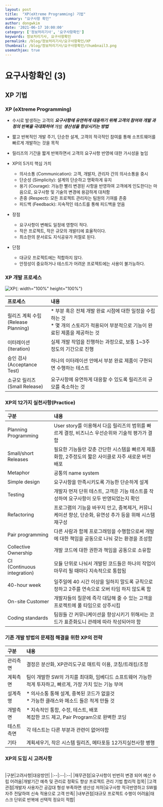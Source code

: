 ```yaml
---
layout: post
title:  "XP(eXtreme Programming) 기법"
summary: "요구사항 확인"
author: dongwkim
date: '2021-06-17 10:00:00'
category: ['정보처리기사', '요구사항확인']
keywords: 정보처리기사, 요구사항확인
permalink: /blog/정보처리기사/요구사항확인/XP
thumbnail: /blog/정보처리기사/요구사항확인/thumbnail3.png
usemathjax: true
---
```


# 요구사항확인 (3)

## XP 기법

### XP (eXtreme Programming)
* 수시로 발생하는 고객의 **_요구사항에 유연하게 대응하기 위해 고객의 참여와 개발 과정의 반복을 극대화하여_** 개발 **_생산성을 향상시키는 방법_**
* 짧고 반복적인 개발 주기, 단순한 설계, 고객의 적극적인 참여를 통해 소프트웨어를 빠르게 개발하는 것을 목적
* 릴리즈의 기간을 짧게 반복하면서 고객의 요구사항 반영에 대한 가시성을 높임

* XP의 5가지 핵심 가치
	* 의사소통 (Communication): 고객, 개발자, 관리자 간의 의사소통을 중시
	* 단순성 (Simplicity): 설계의 단순하고 명확하게 유지
	* 용기 (Courage): 가능한 빨리 변경된 사항을 반영하여 고객에게 인도한다는 마음으로, 요구사항 및 기술의 변경에 용감하게 대처함
	* 존중 (Respect): 모든 프로젝트 관리자는 팀원의 기여를 존중
	* 피드백 (Feedback): 지속적인 테스트를 통해 피드백을 얻음

* 장점
	- 요구사항이 변해도 일정에 영향이 적다.
	- 작은 프로젝트, 작은 규모의 개발티에 효율적이다.
	- 최소한의 문서로도 지식공유가 저절로 된다.

* 단점
	- 대규모 프로젝트에는 적합하지 않다.
	- 안정성이 중요하거나 테스트가 어려운 프로젝트에는 사용이 불가능하다.

### XP 개발 프로세스

![XP](./XP.png){: width="100%" height="100%"}

|프로세스|내용|
|:--|:--|
|릴리즈 계획 수립<br/>(Release Planning)|* 부분 혹은 전체 개발 완료 시점에 대한 일정을 수립하는 것<br/>* 몇 개의 스토리가 적용되어 부분적으로 기능이 완료된 제품을 제공하는 것|
|이터레이션<br/>(Iteration)|실제 개발 작업을 진행하는 과정으로, 보통 1~3주 정도의 기간으로 진행|
|승인 검사<br/>(Acceptance Test)|하나의 이터레이션 안에서 부분 완료 제품이 구현되면 수행하는 테스트|
|소규모 릴리즈<br/>(Small Release)|요구사항에 유연하게 대응할 수 있도록 릴리즈의 규모를 축소하는 것|

### XP의 12가지 실천사항(Practice)

|구분|내용|
|:--|:--|
|Planning Programming|User story를 이용해서 다음 릴리즈의 범위를 빠르게 결정, 비즈니스 우선순위와 기술적 평가가 결함|
|Small/short Releases|필요한 기능들만 갖춘 간단한 시스템을 빠르게 제품화함, 2주정도의 짧은 사이클로 자주 새로운 버전 배포|
|Metaphor|공통의 name system|
|Simple design|요구사항을 만족시키도록 가능한 단순하게 설계|
|Testing|개발자 먼저 단위 테스트, 고객은 기능 테스트를 작성하여 요구사항이 모두 반영되었는지 확인|
|Refactoring|프로그램의 기능을 바꾸지 안고, 중복제거, 커뮤니케이션 향상, 단순화, 유연성 추가 등을 위해 시스템 재구성|
|Pair programming|다른 사람과 함께 프로그래밍을 수행함으로써 개발에 대한 책임을 공동으로 나눠 갖는 환경을 조성함|
|Collective Ownership|개발 코드에 대한 권한과 책임을 공동으로 소유함|
|CI<br/>(Continuous integration)|모듈 단위로 나눠서 개발된 코드들은 하나의 작업이 마무리 될 때마다 지속적으로 통합됨|
|40-hour week|일주일에 40 시간 이상을 일하지 말도록 규칙으로 정하고 2주를 연속으로 오버 타임 하지 않도록 함|
|On-site Customer|개발자들의 질문에 즉각 대답해 줄 수 있는 고객을 프로젝트에 풀 타임으로 상주시킴|
|Coding standards|팀원들 간 커뮤니케이션을 향상시키기 위해서는 코드가 표준화도니 관례에 따라 작성되어야 함|

### 기존 개발 방법의 문제점 해결을 위한 XP의 전략


|구분|내용|
|:--|:--|
|관리측면|결정은 분산화, XP관리도구로 매트릭 이용, 코칭/트래킹/조정|
|계획측면|팀이 개발한 SW의 가치를 최대화, 임베디드 소프트웨어 가능한 적게 투자하고, 빠르게, 가장 가치 있는 기능 부여|
|설계측명|* 의사소통 통해 설계, 중복된 코드가 없을것<br/>* 가능한 클래스와 메소드 들은 적게 만들 것|
|개발측면|* 지속적인 통함, 수정, 테스트, 배포<br/>복잡한 코드 제고, Pair Program으로 완벽한 코딩|
|테스트측면|각 테스트는 다른 부분과 관련이 없어야함|
|기타|계획세우기, 작은 시스템 릴리즈, 메타포등 12가지실천사항 병행|

### XP의 도입 시 고려사항
<br/>
|구분|고려사항|대응방안|
|:--|:--|:--|
|재무관점|요구사항이 빈번히 변경 되어 예산 수립 어려움|개발기간 예측 및 관리로 정확도 향상 프로젝트 관리 기법 합리적 접목|
|고객관점|개발자 사용자간 공감대 형성 부족하면 생산성 저하|요구사항 적극반영하고 SW를 자주 전달하여 신속 적용으로 고객 만족|
|내부관점|대규모 프로젝트 수행이 어려움|태스크 단위로 반복에 선택적 정요이 적합|
